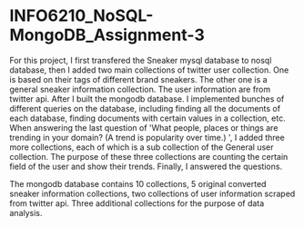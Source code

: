 # INFO6210_NoSQL-MongoDB_Assignment-3
For this project, I first transfered the Sneaker mysql database to nosql database, then I added two main collections of twitter user collection. One is based on their tags of different brand sneakers. The other one is a general sneaker information collection. The user information are from twitter api. After I built the mongodb database. I implemented bunches of different queries on the database, including finding all the documents of each database, finding documents with certain values in a collection, etc. When answering the last question of 'What people, places or things are trending in your domain? (A trend is popularity over time.) ', I added three more collections, each of which is a sub collection of the General user collection. The purpose of these three collections are counting the certain field of the user and show their trends. Finally, I answered the questions. 

The mongodb database contains 10 collections, 5 original converted sneaker information collections, two collections of user information scraped from twitter api. Three additional collections for the purpose of data analysis.

